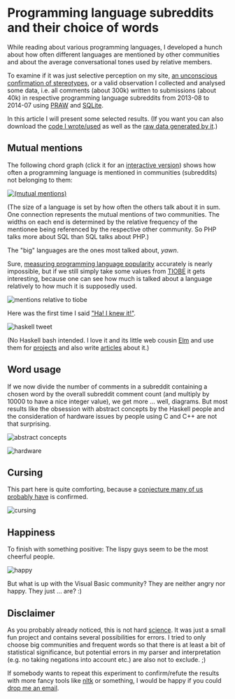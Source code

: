 # Programming language subreddits and their choice of words

While reading about various programming languages, I developed a hunch about how often different languages are mentioned by other communities and about the average conversational tones used by relative members.

To examine if it was just selective perception on my site, [an unconscious confirmation of stereotypes](http://en.wikipedia.org/wiki/Confirmation_bias), or a valid observation I collected and analysed some data, i.e. all comments (about 300k) written to submissions (about 40k) in respective programming language subreddits from 2013-08 to 2014-07 using [PRAW](https://praw.readthedocs.org) and [SQLite](https://docs.python.org/2/library/sqlite3.html).

In this article I will present some selected results. (If you want you can also download the [code I wrote/used](crawl.py) as well as the [raw data generated by it](analysis).)


## Mutual mentions

The following chord graph (click it for an [interactive version](http://daiw.de/github/programming-language-subreddits-and-their-choice-of-words/mentions_chord_graph/index.html)) shows how often a programming language is mentioned in communities (subreddits) not belonging to them:

[![(mutual mentions)](img/mutual_mentions.png)][interactive-mutual-mentions]

[interactive-mutual-mentions]: http://daiw.de/github/programming-language-subreddits-and-their-choice-of-words/mentions_chord_graph/index.html

(The size of a language is set by how often the others talk about it in sum. One connection represents the mutual mentions of two communities. The widths on each end is determined by the relative frequency of the mentionee being referenced by the respective other community. So PHP talks more about SQL than SQL talks about PHP.)

The "big" languages are the ones most talked about, *yawn*.

Sure, [measuring programming language popularity](http://en.wikipedia.org/wiki/Measuring_programming_language_popularity) accurately is nearly impossible, but if we still simply take some values from [TIOBE](http://www.tiobe.com/index.php/content/paperinfo/tpci/index.html) it gets interesting, because one can see how much is talked about a language relatively to how much it is supposedly used.

![mentions relative to tiobe](img/mentions_relative_to_tiobe.png "mentions relative to tiobe")

Here was the first time I said ["Ha! I knew it!"](http://en.wikipedia.org/wiki/Hindsight_bias).

![haskell tweet](img/haskell_tweet.png "haskell tweet")

(No Haskell bash intended. I love it and its little web cousin [Elm](http://elm-lang.org) and use them for [projects](https://github.com/Dobiasd/RedditTimeMachine) and also write [articles](https://github.com/Dobiasd/articles) about it.)


## Word usage

If we now divide the number of comments in a subreddit containing a chosen word by the overall subreddit comment count (and multiply by 10000 to have a nice integer value), we get more ... well, diagrams. But most results like the obsession with abstract concepts by the Haskell people and the consideration of hardware issues by people using C and C++ are not that surprising.


![abstract concepts](img/abstract_concepts.png "abstract concepts")

![hardware](img/hardware.png "hardware")


## Cursing

This part here is quite comforting, because a [conjecture many of us probably have](http://eev.ee/blog/2012/04/09/php-a-fractal-of-bad-design/) is confirmed.

![cursing](img/cursing.png "cursing")


## Happiness

To finish with something positive: The lispy guys seem to be the most cheerful people.

![happy](img/happy.png "happy")

But what is up with the Visual Basic community? They are neither angry nor happy. They just ... are? :)



## Disclaimer

As you probably already noticed, this is not hard [science](http://www.reddit.com/r/programming/comments/2e2csa/programming_language_subreddits_and_their_choice/cjvk9uc). It was just a small fun project and contains several possibilities for errors. I tried to only choose big communities and frequent words so that there is at least a bit of statistical significance, but potential errors in my parser and interpretation (e.g. no taking negations into account etc.) are also not to exclude. ;)

If somebody wants to repeat this experiment to confirm/refute the results with more fancy tools like [nltk](http://www.nltk.org/) or something, I would be happy if you could [drop me an email](mailto:harry@daiw.de).
